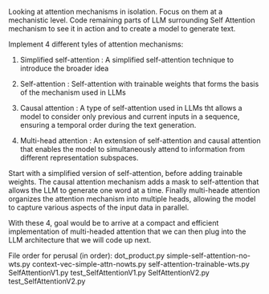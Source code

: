 Looking at attention mechanisms in isolation.
Focus on them at a mechanistic level.
Code remaining parts of LLM surrounding Self Attention mechanism to 
see it in action and to create a model to generate text.

Implement 4 different tyles of attention mechanisms:
1. Simplified self-attention : A simplified self-attention technique to introduce the broader idea

2. Self-attention : Self-attention with trainable weights that forms the basis of the mechanism used in LLMs

3. Causal attention : A type of self-attention used in LLMs tht allows a model to consider only previous and current inputs in a sequence,
                      ensuring a temporal order during the text generation.

4. Multi-head attention : An extension of self-attention and causal attention that enables the model to simultaneously attend to information
from different representation subspaces.

Start with a simplified version of self-attention, before adding trainable weights. The causal attention mechanism adds a mask to self-attention
that allows the LLM to generate one word at a time. Finally multi-heade attention organizes the attention mechanism into multiple heads, allowing
the model to capture various aspects of the input data in parallel.

With these 4, goal would be to arrive at a compact and efficient implementation of multi-headed attention that we can then plug into the 
LLM architecture that we will code up next.

File order for perusal (in order):
dot_product.py
simple-self-attention-no-wts.py
context-vec-simple-attn-nowts.py
self-attention-trainable-wts.py
SelfAttentionV1.py
test_SelfAttentionV1.py
SelfAttentionV2.py
test_SelfAttentionV2.py

